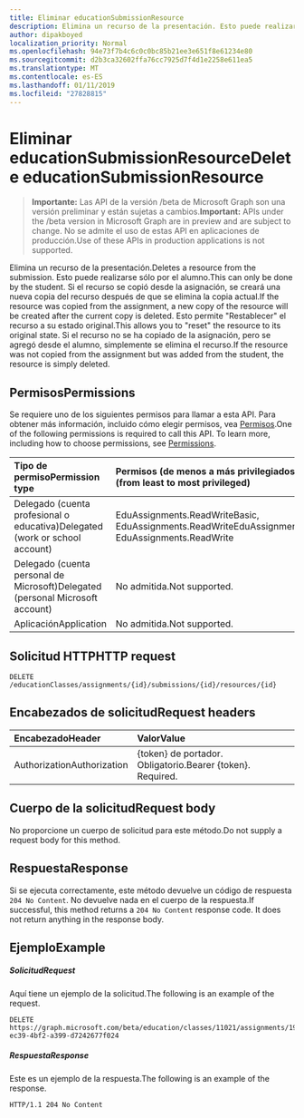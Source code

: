 ```yaml
---
title: Eliminar educationSubmissionResource
description: Elimina un recurso de la presentación. Esto puede realizarse sólo por el alumno. Si el recurso se copió desde la asignación, se creará una nueva copia del recurso después de que se elimina la copia actual.
author: dipakboyed
localization_priority: Normal
ms.openlocfilehash: 94e73f7b4c6c0c0bc85b21ee3e651f8e61234e80
ms.sourcegitcommit: d2b3ca32602ffa76cc7925d7f4d1e2258e611ea5
ms.translationtype: MT
ms.contentlocale: es-ES
ms.lasthandoff: 01/11/2019
ms.locfileid: "27828815"
---
```

# <a name="delete-educationsubmissionresource"></a><span data-ttu-id="ead10-105">Eliminar educationSubmissionResource</span><span class="sxs-lookup"><span data-stu-id="ead10-105">Delete educationSubmissionResource</span></span>

> <span data-ttu-id="ead10-106">**Importante:** Las API de la versión /beta de Microsoft Graph son una versión preliminar y están sujetas a cambios.</span><span class="sxs-lookup"><span data-stu-id="ead10-106">**Important:** APIs under the /beta version in Microsoft Graph are in preview and are subject to change.</span></span> <span data-ttu-id="ead10-107">No se admite el uso de estas API en aplicaciones de producción.</span><span class="sxs-lookup"><span data-stu-id="ead10-107">Use of these APIs in production applications is not supported.</span></span>

<span data-ttu-id="ead10-108">Elimina un recurso de la presentación.</span><span class="sxs-lookup"><span data-stu-id="ead10-108">Deletes a resource from the submission.</span></span> <span data-ttu-id="ead10-109">Esto puede realizarse sólo por el alumno.</span><span class="sxs-lookup"><span data-stu-id="ead10-109">This can only be done by the student.</span></span> <span data-ttu-id="ead10-110">Si el recurso se copió desde la asignación, se creará una nueva copia del recurso después de que se elimina la copia actual.</span><span class="sxs-lookup"><span data-stu-id="ead10-110">If the resource was copied from the assignment, a new copy of the resource will be created after the current copy is deleted.</span></span> <span data-ttu-id="ead10-111">Esto permite "Restablecer" el recurso a su estado original.</span><span class="sxs-lookup"><span data-stu-id="ead10-111">This allows you to "reset" the resource to its original state.</span></span> <span data-ttu-id="ead10-112">Si el recurso no se ha copiado de la asignación, pero se agregó desde el alumno, simplemente se elimina el recurso.</span><span class="sxs-lookup"><span data-stu-id="ead10-112">If the resource was not copied from the assignment but was added from the student, the resource is simply deleted.</span></span>

## <a name="permissions"></a><span data-ttu-id="ead10-113">Permisos</span><span class="sxs-lookup"><span data-stu-id="ead10-113">Permissions</span></span>
<span data-ttu-id="ead10-p104">Se requiere uno de los siguientes permisos para llamar a esta API. Para obtener más información, incluido cómo elegir permisos, vea [Permisos](/graph/permissions-reference).</span><span class="sxs-lookup"><span data-stu-id="ead10-p104">One of the following permissions is required to call this API. To learn more, including how to choose permissions, see [Permissions](/graph/permissions-reference).</span></span>

|<span data-ttu-id="ead10-116">Tipo de permiso</span><span class="sxs-lookup"><span data-stu-id="ead10-116">Permission type</span></span>      | <span data-ttu-id="ead10-117">Permisos (de menos a más privilegiados)</span><span class="sxs-lookup"><span data-stu-id="ead10-117">Permissions (from least to most privileged)</span></span>              |
|:--------------------|:---------------------------------------------------------|
|<span data-ttu-id="ead10-118">Delegado (cuenta profesional o educativa)</span><span class="sxs-lookup"><span data-stu-id="ead10-118">Delegated (work or school account)</span></span> |  <span data-ttu-id="ead10-119">EduAssignments.ReadWriteBasic, EduAssignments.ReadWrite</span><span class="sxs-lookup"><span data-stu-id="ead10-119">EduAssignments.ReadWriteBasic, EduAssignments.ReadWrite</span></span>  |
|<span data-ttu-id="ead10-120">Delegado (cuenta personal de Microsoft)</span><span class="sxs-lookup"><span data-stu-id="ead10-120">Delegated (personal Microsoft account)</span></span> |  <span data-ttu-id="ead10-121">No admitida.</span><span class="sxs-lookup"><span data-stu-id="ead10-121">Not supported.</span></span>  |
|<span data-ttu-id="ead10-122">Aplicación</span><span class="sxs-lookup"><span data-stu-id="ead10-122">Application</span></span> | <span data-ttu-id="ead10-123">No admitida.</span><span class="sxs-lookup"><span data-stu-id="ead10-123">Not supported.</span></span> | 

## <a name="http-request"></a><span data-ttu-id="ead10-124">Solicitud HTTP</span><span class="sxs-lookup"><span data-stu-id="ead10-124">HTTP request</span></span>
<!-- { "blockType": "ignored" } -->
```http
DELETE /educationClasses/assignments/{id}/submissions/{id}/resources/{id}

```
## <a name="request-headers"></a><span data-ttu-id="ead10-125">Encabezados de solicitud</span><span class="sxs-lookup"><span data-stu-id="ead10-125">Request headers</span></span>
| <span data-ttu-id="ead10-126">Encabezado</span><span class="sxs-lookup"><span data-stu-id="ead10-126">Header</span></span>       | <span data-ttu-id="ead10-127">Valor</span><span class="sxs-lookup"><span data-stu-id="ead10-127">Value</span></span> |
|:---------------|:--------|
| <span data-ttu-id="ead10-128">Authorization</span><span class="sxs-lookup"><span data-stu-id="ead10-128">Authorization</span></span>  | <span data-ttu-id="ead10-p105">{token} de portador. Obligatorio.</span><span class="sxs-lookup"><span data-stu-id="ead10-p105">Bearer {token}. Required.</span></span>  |

## <a name="request-body"></a><span data-ttu-id="ead10-131">Cuerpo de la solicitud</span><span class="sxs-lookup"><span data-stu-id="ead10-131">Request body</span></span>
<span data-ttu-id="ead10-132">No proporcione un cuerpo de solicitud para este método.</span><span class="sxs-lookup"><span data-stu-id="ead10-132">Do not supply a request body for this method.</span></span>


## <a name="response"></a><span data-ttu-id="ead10-133">Respuesta</span><span class="sxs-lookup"><span data-stu-id="ead10-133">Response</span></span>
<span data-ttu-id="ead10-p106">Si se ejecuta correctamente, este método devuelve un código de respuesta `204 No Content`. No devuelve nada en el cuerpo de la respuesta.</span><span class="sxs-lookup"><span data-stu-id="ead10-p106">If successful, this method returns a `204 No Content` response code. It does not return anything in the response body.</span></span>

## <a name="example"></a><span data-ttu-id="ead10-136">Ejemplo</span><span class="sxs-lookup"><span data-stu-id="ead10-136">Example</span></span>
##### <a name="request"></a><span data-ttu-id="ead10-137">Solicitud</span><span class="sxs-lookup"><span data-stu-id="ead10-137">Request</span></span>
<span data-ttu-id="ead10-138">Aquí tiene un ejemplo de la solicitud.</span><span class="sxs-lookup"><span data-stu-id="ead10-138">The following is an example of the request.</span></span>
<!-- {
  "blockType": "request",
  "name": "delete_educationsubmissionresource"
}-->
```http
DELETE https://graph.microsoft.com/beta/education/classes/11021/assignments/19002/submissions/850f51b7/resources/f2387c3b-ec39-4bf2-a399-d7242677f024
```
##### <a name="response"></a><span data-ttu-id="ead10-139">Respuesta</span><span class="sxs-lookup"><span data-stu-id="ead10-139">Response</span></span>
<span data-ttu-id="ead10-140">Este es un ejemplo de la respuesta.</span><span class="sxs-lookup"><span data-stu-id="ead10-140">The following is an example of the response.</span></span> 

<!-- {
  "blockType": "response",
  "truncated": true
} -->
```http
HTTP/1.1 204 No Content
```

<!-- uuid: 8fcb5dbc-d5aa-4681-8e31-b001d5168d79
2015-10-25 14:57:30 UTC -->
<!-- {
  "type": "#page.annotation",
  "description": "Delete educationSubmissionResource",
  "keywords": "",
  "section": "documentation",
  "tocPath": ""
}-->
